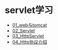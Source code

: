 # servlet学习

- [01_web与tomcat](./01_web与tomcat.md)
- [02_Servlet](./02_Servlet.md)
- [03_HttpServlet](./03_HttpServlet.md)
- [04_Http协议介绍](./04_Http协议介绍.md)